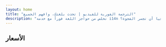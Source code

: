 ```yaml
---
layout: home
title: "الترجمة الفورية للفيديو | تحدث بلغتك، وافهم الجميع"
description: "تخلص من حواجز اللغة فوراً مع خدمة i14n للترجمة الفورية للفيديو. شارك في الاجتماعات بلغتك الأم بينما يفهم الجميع بشكل مثالي. لماذا تتعلم لغة جديدة عندما يمكن للتكنولوجيا أن تجسر الفجوة؟"
---
```


<!-- text="ركز على النمو — دع iMind يتولى أمر اللغات" -->
<!-- text="تستغرق الفصول الدراسية سنوات؛ يقدم iMind الفهم الفوري اليوم، بكل اللغات" -->
<!-- text="افهم فوراً — دون تعلم لغات أجنبية" -->

<HeroSection
title="اجتماعات فيديو مع **ترجمة** فورية"
text="للشركات حيث **حواجز اللغة** تعني صفقات ضائعة وتأخيرات وأخطاء مكلفة.">
<AuthButton text="جرب العرض التوضيحي المباشر ←" buttonClass="brand"/>
<NavButton to="#pricing" buttonClass="alt" buttonLabel="الأسعار" />
</HeroSection>

<span id="1"></span>

<FeatureBlock :card="{
  title: 'تحدث فوراً بأكثر من 100 لغة',
  details: 'يتيح iMind لكل مشارك التحدث بلغته الأم — بشكل طبيعي، في [الوقت الفعلي](/guide/how-it-works)، و**بدون ترجمة نصية** أو تأخير.',
    items: [
      '⚡︎ تحدث بحرية — وكن مفهوماً فوراً.',
      '✧ ترجمة فورية مدعومة بالذكاء الاصطناعي تلتقط النبرة والقصد والمصطلحات الخاصة بالصناعة.',
      '✧ ترجمة صوتية ثنائية الاتجاه ومستمرة بدون إعداد يدوي.',
    ],
  link: './guide/what-is-imind',
  src: {
    light: '1.png',
    dark: '1.png',
  },
  inversion: false
}" />

<span id="2"></span>

<FeatureBlock :card="{
  title: '**العقل داخل** اجتماعاتك',
  details: 'يحول iMind كل مكالمة متعددة اللغات إلى معرفة واضحة وقابلة للبحث.',
  items: [
    '⚡︎ ابحث فوراً عن أي محتوى في الاجتماعات السابقة والحالية. اطرح الأسئلة بشكل طبيعي، واحصل على إجابات دقيقة دون مراجعة التسجيلات.',
    '✧ لا تفوت أي مهام من أي اجتماع. يستخرج ذكاؤنا الاصطناعي المهام والمسؤولين والمواعيد النهائية تلقائياً من المحادثات.',
    '✧ ملخصات الاجتماعات بالذكاء الاصطناعي تقدم النقاط الرئيسية فوراً بأي لغة، مما يبقي الجميع على نفس المسار دون تدوين ملاحظات يدوية.',
  ],
  link: '/guide/how-it-works#🧩-deep-memory-deep-understanding',
  src: {
    light: '2l.png',
    dark: '2d.png',
  },
  inversion: true
}" />

<span id="3"></span>

<FeatureBlock :card="{
  title: 'مصمم للاجتماعات الجادة — وليس مجرد محادثة',
  details: 'iMind هو منصة اجتماعات فيديو احترافية، وليس مجرد إضافة أو ملحق بسيط.',
  items: [
    '✧ دقة 1080p، وإلغاء الضوضاء الذكي، والتقاط الصوت المركز.',
    '✧ جدولة، وإدارة، وعروض توضيحية، وتسجيل، وتكامل كامل مع التقويم — كل شيء مدمج وجاهز للاستخدام.',
    '⚡︎ نصوص حية، ودردشة المشاركين، ومساعد ذكاء اصطناعي يحافظ على إنتاجية الاجتماعات.'
  ],
  link: '/guide/how-it-works',
  src: {
    light: '3l.png',
    dark: '3d.png',
  },
  inversion: false
}" />

<span id="4"></span>

<FeatureBlock
  :card="{
    title: 'آمن وسري بالتصميم',
    details:
      'تم تصميم iMind للمحادثات التي تهم فيها الثقة. بينما نعتمد على بنية تحتية من الدرجة الأولى من طرف ثالث، [السرية دائماً في يديك](/guide/privacy-architecture).',
    items: [
      '⚡︎ خصوصية قائمة على المنطقة — اختر مكان معالجة بياناتك. نوجه جميع عمليات الترجمة والتخزين والتحليلات من خلال بنية تحتية تتوافق مع منطقة امتثالك (مثل الاتحاد الأوروبي، الولايات المتحدة، آسيا).',
      '✧ خاص افتراضياً — iMind نفسه **لا يخزن أبداً** أو يستخدم محتواك للتدريب أو التنميط أو وصول الطرف الثالث.',
      '✧ متوافق بالتصميم — جاهز لـ GDPR وCCPA وUAE PDPL، مع دعم كامل لحقوق التصدير والحذف.'
    ],
    link: '/guide/privacy-architecture',
    src: {
      light: '4.png',
      dark: '4.png',
    },
    inversion: true
  }"
/>

## الأسعار

<PricingPlans :plans="[
  {
    title: 'باقة الأعمال الأساسية',
    details: '**7$** لكل مستخدم / شهرياً',
    items: [
      'تحدث فوراً بأكثر من 100 لغة [ℹ️](#1)',
      'مصممة للاجتماعات الاحترافية — وليس مجرد محادثات [ℹ️](#3)',
    ],
    linkText: 'ابدأ تجربة مجانية',
    linkHref: '/guide/use-cases#negotiations',
    bullet: '💬'
  },
  {
    title: 'باقة الأعمال القياسية',
    details: '**14$** لكل مستخدم / شهرياً',
    items: [
      'تحدث فوراً بأكثر من 100 لغة [ℹ️](#1)',
      'مصممة للاجتماعات الاحترافية — وليس مجرد محادثات [ℹ️](#3)',
      'العقل **الداخلي** لاجتماعاتك [ℹ️](#2)',
    ],
    linkText: 'ابدأ تجربة مجانية',
    linkHref: '/guide/use-cases#operations',
    bullet: '⚡︎'
  },
  {
    title: 'باقة الأعمال بلس',
    details: '**22$** لكل مستخدم / شهرياً',
    items: [
      'تحدث فوراً بأكثر من 100 لغة [ℹ️](#1)',
      'مصممة للاجتماعات الاحترافية — وليس مجرد محادثات [ℹ️](#3)',
      'العقل **الداخلي** لاجتماعاتك [ℹ️](#2)',
      'بنية خصوصية مقسمة حسب المنطقة [ℹ️](#4)'
    ],
    linkText: 'ابدأ تجربة مجانية',
    linkHref: '/guide/use-cases#operations',
    bullet: '💰'
  }
]" />